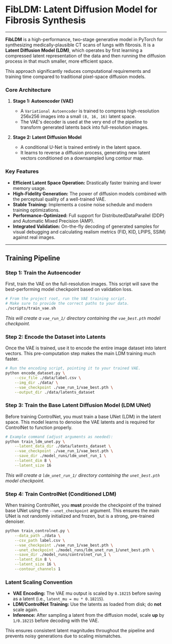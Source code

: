 # FibLDM: Latent Diffusion Model for Fibrosis Synthesis

---

**FibLDM** is a high-performance, two-stage generative model in PyTorch for synthesizing medically-plausible CT scans of lungs with fibrosis. It is a **Latent Diffusion Model (LDM)**, which operates by first learning a compressed latent representation of the data and then running the diffusion process in that much smaller, more efficient space.

This approach significantly reduces computational requirements and training time compared to traditional pixel-space diffusion models.

### Core Architecture
1.  **Stage 1: Autoencoder (VAE)**
    -   A `Variational Autoencoder` is trained to compress high-resolution 256x256 images into a small `(8, 16, 16)` latent space.
    -   The VAE's decoder is used at the very end of the pipeline to transform generated latents back into full-resolution images.

2.  **Stage 2: Latent Diffusion Model**
    -   A conditional U-Net is trained entirely in the latent space.
    -   It learns to reverse a diffusion process, generating new latent vectors conditioned on a downsampled lung contour map.

### Key Features
-   **Efficient Latent Space Operation:** Drastically faster training and lower memory usage.
-   **High-Fidelity Generation:** The power of diffusion models combined with the perceptual quality of a well-trained VAE.
-   **Stable Training:** Implements a cosine noise schedule and modern training optimizations.
-   **Performance-Optimized:** Full support for DistributedDataParallel (DDP) and Automatic Mixed Precision (AMP).
-   **Integrated Validation:** On-the-fly decoding of generated samples for visual debugging and calculating realism metrics (FID, KID, LPIPS, SSIM) against real images.

---

## Training Pipeline

### Step 1: Train the Autoencoder

First, train the VAE on the full-resolution images. This script will save the best-performing model checkpoint based on validation loss.

```bash
# From the project root, run the VAE training script.
# Make sure to provide the correct paths to your data.
./scripts/train_vae.sh
```
*This will create a `vae_run_1/` directory containing the `vae_best.pth` model checkpoint.*

### Step 2: Encode the Dataset into Latents

Once the VAE is trained, use it to encode the entire image dataset into latent vectors. This pre-computation step makes the main LDM training much faster.

```bash
# Run the encoding script, pointing it to your trained VAE.
python encode_dataset.py \
    --csv_file ./data/label.csv \
    --img_dir ./data/ \
    --vae_checkpoint ./vae_run_1/vae_best.pth \
    --output_dir ./data/latents_dataset
```

### Step 3: Train the Base Latent Diffusion Model (LDM UNet)

Before training ControlNet, you must train a base UNet (LDM) in the latent space. This model learns to denoise the VAE latents and is required for ControlNet to function properly.

```bash
# Example command (adjust arguments as needed):
python train_ldm_unet.py \
    --latent_data_dir ./data/latents_dataset \
    --vae_checkpoint ./vae_run_1/vae_best.pth \
    --save_dir ./model_runs/ldm_unet_run_1 \
    --latent_dim 8 \
    --latent_size 16
```
*This will create a `ldm_unet_run_1/` directory containing the `unet_best.pth` model checkpoint.*

### Step 4: Train ControlNet (Conditioned LDM)

When training ControlNet, you **must** provide the checkpoint of the trained base UNet using the `--unet_checkpoint` argument. This ensures the main UNet is not randomly initialized and frozen, but is a strong, pre-trained denoiser.

```bash
python train_controlnet.py \
    --data_path ./data \
    --csv_path label.csv \
    --vae_checkpoint ./vae_run_1/vae_best.pth \
    --unet_checkpoint ./model_runs/ldm_unet_run_1/unet_best.pth \
    --save_dir ./model_runs/controlnet_run_1 \
    --latent_dim 8 \
    --latent_size 16 \
    --contour_channels 1
```

### Latent Scaling Convention

- **VAE Encoding:** The VAE mu output is scaled by `0.18215` before saving as a latent (i.e., `latent_mu = mu * 0.18215`).
- **LDM/ControlNet Training:** Use the latents as loaded from disk; do **not** scale again.
- **Inference:** After sampling a latent from the diffusion model, scale **up** by `1/0.18215` before decoding with the VAE.

This ensures consistent latent magnitudes throughout the pipeline and prevents noisy generations due to scaling mismatches.
